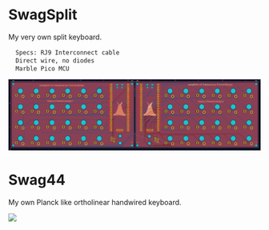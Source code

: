 # SwagSplit
My very own split keyboard.

      Specs: RJ9 Interconnect cable
      Direct wire, no diodes
      Marble Pico MCU

![](PCB.png)

# Swag44
My own Planck like ortholinear handwired keyboard.

![](https://media.discordapp.net/attachments/1315742298427883561/1330176899682668574/IMG_4082.jpg?ex=67a95f86&is=67a80e06&hm=7413d6146263180fba64bb6b66a81f552c10ec054cf7c6562a1bc683c817854d&=&format=webp&width=675&height=900)
